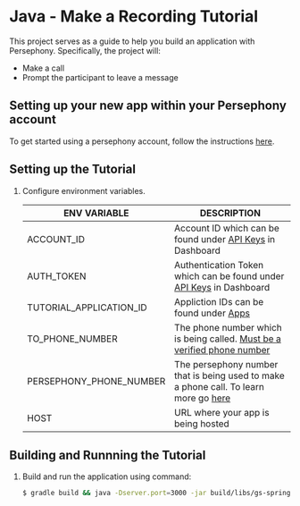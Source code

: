 # Java - Make a Recording Tutorial

This project serves as a guide to help you build an application with Persephony. Specifically, the project will:

- Make a call
- Prompt the participant to leave a message

## Setting up your new app within your Persephony account

To get started using a persephony account, follow the instructions [here](https://persephony-docs.readme.io/docs/getting-started-with-persephony).

## Setting up the Tutorial

1. Configure environment variables.

   | ENV VARIABLE            | DESCRIPTION                                                                                                                                                                           |
   | ----------------------- | ------------------------------------------------------------------------------------------------------------------------------------------------------------------------------------- |
   | ACCOUNT_ID              | Account ID which can be found under [API Keys](https://www.persephony.com/dashboard/portal/account/authentication) in Dashboard                                                       |
   | AUTH_TOKEN              | Authentication Token which can be found under [API Keys](https://www.persephony.com/dashboard/portal/account/authentication) in Dashboard                                             |
   | TUTORIAL_APPLICATION_ID | Appliction IDs can be found under [Apps](https://www.persephony.com/dashboard/portal/applications)                                                                                    |
   | TO_PHONE_NUMBER         | The phone number which is being called. [Must be a verified phone number](https://docs.persephony.com/docs/using-your-trial-account#section-verifying-outbound-numbers)               |
   | PERSEPHONY_PHONE_NUMBER | The persephony number that is being used to make a phone call. To learn more go [here](https://docs.persephony.com/docs/getting-started-with-persephony#section-2-get-a-phone-number) |
   | HOST | URL where your app is being hosted |

## Building and Runnning the Tutorial

1. Build and run the application using command:

   ```bash
   $ gradle build && java -Dserver.port=3000 -jar build/libs/gs-spring-boot-0.1.0.jar
   ```
